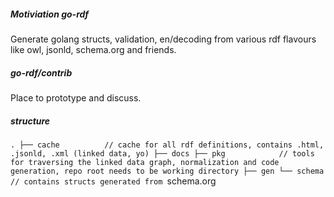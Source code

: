##### Motiviation go-rdf

Generate golang structs, validation, en/decoding from various rdf flavours like owl, jsonld, schema.org and friends.

##### go-rdf/contrib

Place to prototype and discuss.

##### structure


`.
 ├── cache 			// cache for all rdf definitions, contains .html, .jsonld, .xml (linked data, yo)
 ├── docs
 ├── pkg			// tools for traversing the linked data graph, normalization and code generation, repo root needs to be working directory
 ├── gen
 	└── schema   	// contains structs generated from `schema.org`
`